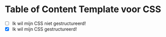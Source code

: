 # Table of Content Template voor CSS

- [ ] Ik wil mijn CSS niet gestructureerd!
- [x] Ik wil mijn CSS gestructureerd!
